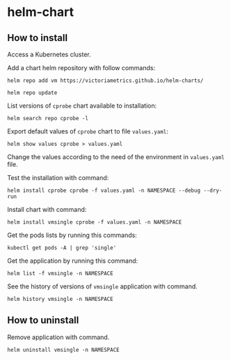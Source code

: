 # helm-chart

## How to install

Access a Kubernetes cluster.

Add a chart helm repository with follow commands:

```console
helm repo add vm https://victoriametrics.github.io/helm-charts/

helm repo update
```

List versions of ``cprobe`` chart available to installation:

```console
helm search repo cprobe -l
```

Export default values of ``cprobe`` chart to file ``values.yaml``:

```console
helm show values cprobe > values.yaml
```

Change the values according to the need of the environment in ``values.yaml`` file.

Test the installation with command:

```console
helm install cprobe cprobe -f values.yaml -n NAMESPACE --debug --dry-run
```

Install chart with command:

```console
helm install vmsingle cprobe -f values.yaml -n NAMESPACE
```

Get the pods lists by running this commands:

```console
kubectl get pods -A | grep 'single'
```

Get the application by running this command:

```console
helm list -f vmsingle -n NAMESPACE
```

See the history of versions of ``vmsingle`` application with command.

```console
helm history vmsingle -n NAMESPACE
```

## How to uninstall

Remove application with command.

```console
helm uninstall vmsingle -n NAMESPACE
```